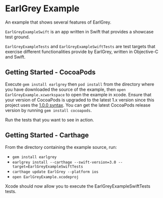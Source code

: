 # EarlGrey Example

An example that shows several features of EarlGrey.

`EarlGreyExampleSwift` is an app written in Swift that provides a showcase test ground.

`EarlGreyExampleTests` and `EarlGreyExampleSwiftTests` are test targets that exercise
different functionalities provide by EarlGrey, written in Objective-C and Swift.

## Getting Started - CocoaPods

Execute `gem install earlgrey` then `pod install` from the directory where you have downloaded
the source of the example, then `open EarlGreyExample.xcworkspace` to open the example in xcode.
Ensure that your version of CocoaPods is upgraded to the latest 1.x version since this project uses the
[1.0.0 syntax](http://blog.cocoapods.org/CocoaPods-1.0/). You can get the latest CocoaPods release version by
running `gem install cocoapods`.

Run the tests that you want to see in action.

## Getting Started - Carthage

From the directory containing the example source, run:

- `gem install earlgrey`
- `earlgrey install --carthage --swift-version=3.0 --target=EarlGreyExampleSwiftTests`
- `carthage update EarlGrey --platform ios`
- `open EarlGreyExample.xcodeproj`

Xcode should now allow you to execute the EarlGreyExampleSwiftTests tests.
